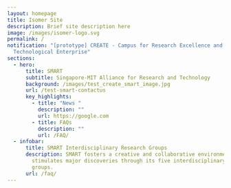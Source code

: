```yaml
---
layout: homepage
title: Isomer Site
description: Brief site description here
image: /images/isomer-logo.svg
permalink: /
notification: "[prototype] CREATE - Campus for Research Excellence and
  Technological Enterprise"
sections:
  - hero:
      title: SMART
      subtitle: Singapore-MIT Alliance for Research and Technology
      background: /images/test_create_smart_image.jpg
      url: /test-smart-contactus
      key_highlights:
        - title: "News "
          description: ""
          url: https://google.com
        - title: FAQs
          description: ""
          url: /FAQ/
  - infobar:
      title: SMART Interdisciplinary Research Groups
      description: SMART fosters a creative and collaborative environment that
        stimulates major discoveries through its five interdisciplinary research
        groups.
      url: /faq/
---
```

